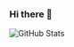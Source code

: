 ### Hi there 👋

![GitHub Stats](https://github-readme-stats.vercel.app/api?username=rahim2725&theme=synthwave)
